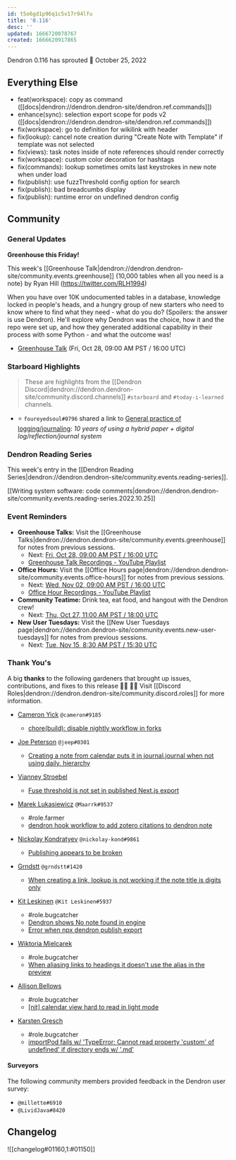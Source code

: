 ```yaml
---
id: t5o6gd1p96q1c5v17r94lfu
title: '0.116'
desc: ''
updated: 1666720078767
created: 1666620917865
---
```


Dendron 0.116 has sprouted  🌱
October 25, 2022

## Everything Else

- feat(workspace): copy as command ([[docs|dendron://dendron.dendron-site/dendron.ref.commands]])
- enhance(sync): selection export scope for pods v2 ([[docs|dendron://dendron.dendron-site/dendron.ref.commands]])
- fix(workspace): go to definition for wikilink with header
- fix(lookup): cancel note creation during "Create Note with Template" if template was not selected
- fix(views): task notes inside of note references should render correctly
- fix(workspace): custom color decoration for hashtags
- fix(commands): lookup sometimes omits last keystrokes in new note when under load
- fix(publish): use fuzzThreshold config option for search
- fix(publish): bad breadcumbs display
- fix(publish): runtime error on undefined dendron config


## Community

### General Updates

**Greenhouse this Friday!**

This week's [[Greenhouse Talk|dendron://dendron.dendron-site/community.events.greenhouse]] {10,000 tables when all you need is a note} by Ryan Hill (https://twitter.com/RLH1994)

When you have over 10K undocumented tables in a database, knowledge locked in people's heads, and a hungry group of new starters who need to know where to find what they need - what do you do? (Spoilers: the answer is use Dendron). He'll explore why Dendron was the choice, how it and the repo were set up, and how they generated additional capability in their process with some Python - and what the outcome was!

- [Greenhouse Talk](https://lu.ma/upwj3mtn) (Fri, Oct 28, 09:00 AM PST / 16:00 UTC)

### Starboard Highlights

> These are highlights from the [[Dendron Discord|dendron://dendron.dendron-site/community.discord.channels]] `#starboard` and `#today-i-learned` channels.

- ⭐ `foureyedsoul#0796` shared a link to [General practice of logging/journaling](https://ratfactor.com/notes): _10 years of using a hybrid paper + digital log/reflection/journal system_

### Dendron Reading Series

This week's entry in the [[Dendron Reading Series|dendron://dendron.dendron-site/community.events.reading-series]].

[[Writing system software: code comments|dendron://dendron.dendron-site/community.events.reading-series.2022.10.25]]


### Event Reminders

- **Greenhouse Talks:** Visit the [[Greenhouse Talks|dendron://dendron.dendron-site/community.events.greenhouse]] for notes from previous sessions.
    - Next: [Fri, Oct 28, 09:00 AM PST / 16:00 UTC](https://link.dendron.so/luma)
    - [Greenhouse Talk Recordings - YouTube Playlist](https://link.dendron.so/greenhouse)
- **Office Hours:** Visit the [[Office Hours page|dendron://dendron.dendron-site/community.events.office-hours]] for notes from previous sessions.
    - Next: [Wed, Nov 02, 09:00 AM PST / 16:00 UTC](https://link.dendron.so/luma)
    - [Office Hour Recordings - YouTube Playlist](https://link.dendron.so/6yPa)
- **Community Teatime:** Drink tea, eat food, and hangout with the Dendron crew!
    - Next: [Thu, Oct 27, 11:00 AM PST / 18:00 UTC](https://link.dendron.so/luma)
- **New User Tuesdays:** Visit the [[New User Tuesdays page|dendron://dendron.dendron-site/community.events.new-user-tuesdays]] for notes from previous sessions.
    - Next: [Tue, Nov 15, 8:30 AM PST / 15:30 UTC](https://link.dendron.so/luma)

### Thank You's

A big **thanks** to the following gardeners that brought up issues, contributions, and fixes to this release :man_farmer: :woman_farmer: 
Visit [[Discord Roles|dendron://dendron.dendron-site/community.discord.roles]] for more information.

- [Cameron Yick](https://github.com/hydrosquall) `@cameron#9185`
  - [chore(build): disable nightly workflow in forks](https://github.com/dendronhq/dendron/pull/3675) 

- [Joe Peterson](https://github.com/jeep) `@jeep#0301`
  - [Creating a note from calendar puts it in journal.journal when not using daily. hierarchy](https://github.com/dendronhq/dendron/issues/3656)

- [Vianney Stroebel](https://github.com/vibl)
  - [Fuse threshold is not set in published Next.js export](https://github.com/dendronhq/dendron/issues/3668)

- [Marek Lukasiewicz](https://github.com/Maarrk) `@Maarrk#9537`
  - #role.farmer
  - [dendron hook workflow to add zotero citations to dendron note](https://gist.github.com/Maarrk/01172c1689897979b944c05f8ca948b3)

- [Nickolay Kondratyev](https://github.com/nickolay-kondratyev) `@nickolay-kond#9861`
  - [Publishing appears to be broken](https://github.com/dendronhq/dendron/issues/3665)

- [Grndstt](https://github.com/oolonek) `@grndstt#1420`
  - [When creating a link, lookup is not working if the note title is digits only](https://github.com/dendronhq/dendron/issues/3676)

- [Kit Leskinen](https://github.com/KitLeskinen) `@Kit Leskinen#5937`
  - #role.bugcatcher
  - [Dendron shows No note found in engine](https://github.com/dendronhq/dendron/issues/3679)
  - [Error when npx dendron publish export](https://github.com/dendronhq/dendron/issues/3696)

- [Wiktoria Mielcarek](https://github.com/Braweria)
  - #role.bugcatcher
  - [When aliasing links to headings it doesn't use the alias in the preview](https://github.com/dendronhq/dendron/issues/3686)

- [Allison Bellows](https://github.com/allibell)
  - #role.bugcatcher
  - [[nit] calendar view hard to read in light mode](https://github.com/dendronhq/dendron/issues/3692)

- [Karsten Gresch](https://github.com/karstengresch)
  - #role.bugcatcher
  - [importPod fails w/ 'TypeError: Cannot read property 'custom' of undefined' if directory ends w/ '.md'](https://github.com/dendronhq/dendron/issues/3702)


#### Surveyors

The following community members provided feedback in the Dendron user survey:

- `@millette#6910`
- `@LividJava#8420`

## Changelog
![[changelog#01160,1:#01150]]

